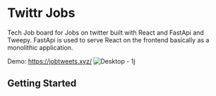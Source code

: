 # Twittr Jobs 
Tech Job board for Jobs on twitter built with React and FastApi and Tweepy.
FastApi is used to serve React on the frontend basically as a monolithic application.

Demo: https://jobtweets.xyz/
![Desktop - 1j](https://user-images.githubusercontent.com/20070770/160129666-39808d9f-7ec2-4944-a000-f6e146eb60fc.png)

## Getting Started

